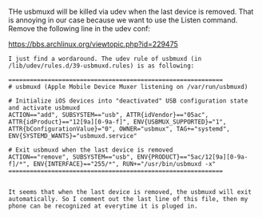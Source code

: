 
THe usbmuxd will be killed via udev when the last device is removed. That is annoying in our case
because we want to use the Listen command. Remove the following line in the udev conf:
 
https://bbs.archlinux.org/viewtopic.php?id=229475
```
I just find a wordaround. The udev rule of usbmuxd (in /lib/udev/rules.d/39-usbmuxd.rules) is as following:

============================================================
# usbmuxd (Apple Mobile Device Muxer listening on /var/run/usbmuxd)
 
# Initialize iOS devices into "deactivated" USB configuration state and activate usbmuxd
ACTION=="add", SUBSYSTEM=="usb", ATTR{idVendor}=="05ac", ATTR{idProduct}=="12[9a][0-9a-f]", ENV{USBMUX_SUPPORTED}="1", ATTR{bConfigurationValue}="0", OWNER="usbmux", TAG+="systemd", ENV{SYSTEMD_WANTS}="usbmuxd.service"

# Exit usbmuxd when the last device is removed
ACTION=="remove", SUBSYSTEM=="usb", ENV{PRODUCT}=="5ac/12[9a][0-9a-f]/*", ENV{INTERFACE}=="255/*", RUN+="/usr/bin/usbmuxd -x"
============================================================


It seems that when the last device is removed, the usbmuxd will exit automatically. So I comment out the last line of this file, then my phone can be recognized at everytime it is pluged in.
```